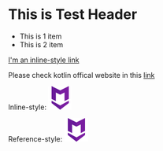 # This is Test Header
* This is 1 item
* This is 2 item

[I'm an inline-style link](https://www.google.com)

Please check kotlin offical website  in this [link]

Inline-style: 
![alt text](https://github.com/adam-p/markdown-here/raw/master/src/common/images/icon48.png "Logo Title Text 1")

Reference-style: 
![alt text][logo]

[logo]: https://github.com/adam-p/markdown-here/raw/master/src/common/images/icon48.png "Logo Title Text 2"

[link]: https://kotlinlang.org
